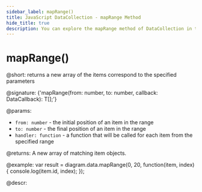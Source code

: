 ```yaml
---
sidebar_label: mapRange()
title: JavaScript DataCollection - mapRange Method 
hide_title: true
description: You can explore the mapRange method of DataCollection in the documentation of the DHTMLX JavaScript UI library. Browse developer guides and API reference, try out code examples and live demos, and download a free 30-day evaluation version of DHTMLX Suite 7.
---
```


# mapRange()

@short: returns a new array of the items correspond to the specified parameters

@signature: {'mapRange(from: number, to: number, callback: DataCallback<T>): T[];'}

@params:
- `from: number` - the initial position of an item in the range
- `to: number` - the final position of an item in the range
- `handler: function` - a function that will be called for each item from the specified range

@returns:
A new array of matching item objects.

@example:
var result = diagram.data.mapRange(0, 20, function(item, index) {
    console.log(item.id, index);
});

@descr:
